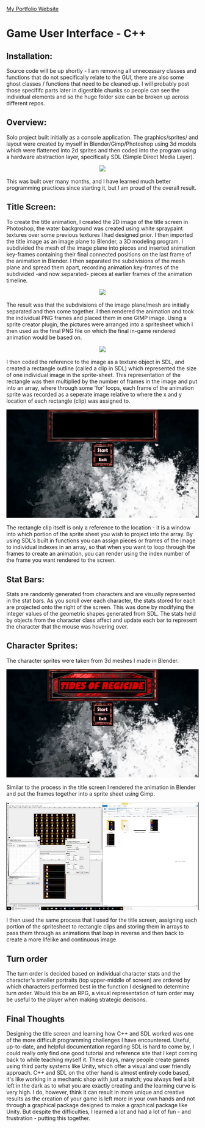 <a href="http://www.robertmisener.com"> My Portfolio Website </a>

# Game User Interface - C++

## Installation:
Source code will be up shortly - I am removing all unnecessary classes and functions that do not specifically
relate to the GUI, there are also some ghost classes / functions that need to be cleaned up. I will probably post those specififc parts later in digestible chunks so people can see the individual elements and so the huge folder size can be broken up across different repos.

## Overview: 
Solo project built initially as a console application. The graphics/sprites/ and layout were created by myself in Blender/Gimp/Photoshop using 
3d models which were flattened into 2d sprites and then coded into the program using a hardware abstraction layer, specifically SDL (Simple Direct Media Layer).

<p align="center"> <https://www.libsdl.org/download-2.0.php"> <img width = "300px" src="https://upload.wikimedia.org/wikipedia/ru/2/26/SDL_logo.png" /> </a> </p>

This was built over many months, and I have learned much better programming practices since starting it, but I am proud of the overall result. 

## Title Screen:
<p>  To create the title animation, I created the 2D image of the title screen in Photoshop, the water background was created using white spraypaint textures over some previous textures I had designed prior. I then imported the title image as an image plane to Blender, a 3D modeling program. I subdivided the mesh
of the image plane into pieces and inserted animation key-frames containing their final connected positions on the last frame of the animation in Blender. I then separated the subdivisions of the mesh
plane and spread them apart, recording animation key-frames of the subdivided -and now separated- pieces at earlier frames of the animation timeline. </p>

<p align="center"> <a href="https://www.blender.org"> <img width = "400px" src="https://download.blender.org/institute/logos/blender-socket.png" /> </a> </p>

<p> The result was that the subdivisions of the image plane/mesh are initially
separated and then come together. I then rendered the animation and took the individual PNG frames and placed them in one GIMP image. Using a sprite creator plugin, the pictures were arranged into
a spritesheet which I then used as the final PNG file on which the final in-game rendered animation would be based on. </p>

<p align="center"> <a href="https://gimp.org"> <img width = "400px" src="https://charitycatalogue.com/wp-content/uploads/2017/04/gimp-logo-1-1024x482.png" /> </a> </p>


<p> 
I then coded the reference to the image as a texture object in SDL, and created a rectangle outline (called a clip in SDL) which represented the size of
one individual image in the sprite-sheet.  This representation of the rectangle was then multiplied by the number of frames in the image and put into an array, where through some 'for' loops, each frame
of the animation sprite was recorded as a seperate image relative to where the x and y location of each rectangle (clip) was assigned to. 
</p>

<p align="center"> <img src="https://github.com/RobMisener/Game-User-Interface/raw/master/ReadMeImages/torRAM4.gif" /> </p>

<p>
The rectangle clip itself is only a reference to the location - it is a window into which portion of the sprite sheet you wish to project into the array.
By using SDL's built in functions you can assign pieces or frames of the image to individual indexes in an array, so that when you want to loop through the frames to create an animation, you can render using the index number of the frame you want rendered to the screen.
</p>

## Stat Bars:
Stats are randomly generated from characters and are visually represented in the stat bars. As you scroll over each character, the stats stored for each
are projected onto the right of the screen. This was done by modifying the integer values of the geometric shapes generated from SDL. The stats held by objects from the character class
affect and update each bar to represent the character that the mouse was hovering over.

## Character Sprites:
The character sprites were taken from 3d meshes I made in Blender. 

<p align="center"> <img src="https://github.com/RobMisener/Game-User-Interface/raw/master/ReadMeImages/torRAM3.gif" /> </p>

<p>Similar to the process in the title screen I rendered the animation in Blender and put the frames together into a sprite sheet using Gimp.</p> 

<p align="center"> <img src="https://github.com/RobMisener/Game-User-Interface/raw/master/ReadMeImages/torRAM2.gif" /> </p>

<p> I then used the same process that I used for the title screen, assigning each portion of the spritesheet to rectangle clips and storing them in arrays to pass them through as animations that loop in reverse and then back to create a more lifelike and continuous image.
</p>

## Turn order 
The turn order is decided based on individual character stats and the character's smaller portraits (top upper-middle of screen) are ordered by which characters performed best in the function I designed to determine turn order. Would this be an RPG, a visual representation of turn order may be useful to the player when making strategic decisons.

## Final Thoughts
Designing the title screen and learning how C++ and SDL worked was one of the more difficult programming challenges I have encountered. Useful, up-to-date, and helpful documentation regarding SDL is hard to come by, I could really only find one good tutorial and reference site that I kept coming back to while teaching myself it. These days, many people create games using third party systems like Unity, which offer a visual and user friendly approach. C++ and SDL on the other hand is almost entirely code based, it's like working in a mechanic shop with just a match; you always feel a bit left in the dark as to what you are exactly creating and the learning curve is very high. I do, however, think it can result in more unique and creative results as the creation of your game is left more in your own hands and not through a graphical package designed to make a graphical package like Unity. But despite the difficulties, I learned a lot and had a lot of fun - and frustration - putting this together.
